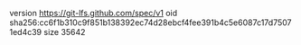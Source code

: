 version https://git-lfs.github.com/spec/v1
oid sha256:cc6f1b310c9f851b138392ec74d28ebcf4fee391b4c5e6087c17d75071ed4c39
size 35642

